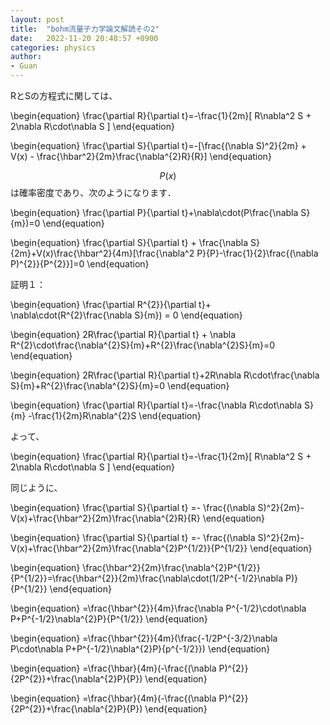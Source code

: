 ```yaml
---
layout: post
title:  "bohm流量子力学論文解読その2"
date:   2022-11-20 20:48:57 +0900
categories: physics
author: 
- Guan
---
```





RとSの方程式に関しては、




\begin{equation}
    \frac{\partial R}{\partial t}=-\frac{1}{2m}[ R\nabla^2 S + 2\nabla R\cdot\nabla S ]
\end{equation}




\begin{equation}
    \frac{\partial S}{\partial t}=-[\frac{(\nabla S)^2}{2m} + V(x) - \frac{\hbar^2}{2m}\frac{\nabla^{2}R}{R}]
\end{equation}




$$ P(x)$$は確率密度であり、次のようになります．




\begin{equation}
    \frac{\partial P}{\partial t}+\nabla\cdot(P\frac{\nabla S}{m})=0
\end{equation}




\begin{equation}
    \frac{\partial S}{\partial t} + \frac{\nabla S}{2m}+V(x)\frac{\hbar^2}{4m}[\frac{\nabla^2 P}{P}-\frac{1}{2}\frac{(\nabla P)^{2}}{P^{2}}]=0
\end{equation}




証明１：




\begin{equation}
    \frac{\partial R^{2}}{\partial t}+ \nabla\cdot(R^{2}\frac{\nabla S}{m}) = 0
\end{equation}




\begin{equation}
    2R\frac{\partial R}{\partial t} + \nabla R^{2}\cdot\frac{\nabla^{2}S}{m}+R^{2}\frac{\nabla^{2}S}{m}=0
\end{equation}




\begin{equation}
    2R\frac{\partial R}{\partial t}+2R\nabla R\cdot\frac{\nabla S}{m}+R^{2}\frac{\nabla^{2}S}{m}=0
\end{equation}




\begin{equation}
    \frac{\partial R}{\partial t}=-\frac{\nabla R\cdot\nabla S}{m} -\frac{1}{2m}R\nabla^{2}S
\end{equation}

よって、

\begin{equation}
    \frac{\partial R}{\partial t}=-\frac{1}{2m}[ R\nabla^2 S + 2\nabla R\cdot\nabla S ]
\end{equation}




同じように、




\begin{equation}
    \frac{\partial S}{\partial t} =- \frac{(\nabla S)^2}{2m}-V(x)+\frac{\hbar^2}{2m}\frac{\nabla^{2}R}{R}
\end{equation}




\begin{equation}
    \frac{\partial S}{\partial t} =- \frac{(\nabla S)^2}{2m}-V(x)+\frac{\hbar^2}{2m}\frac{\nabla^{2}P^{1/2}}{P^{1/2}}
\end{equation}




\begin{equation}
    \frac{\hbar^2}{2m}\frac{\nabla^{2}P^{1/2}}{P^{1/2}}=\frac{\hbar^{2}}{2m}\frac{\nabla\cdot(1/2P^{-1/2}\nabla P)}{P^{1/2}}
\end{equation}




\begin{equation}
    =\frac{\hbar^{2}}{4m}\frac{\nabla P^{-1/2}\cdot\nabla P+P^{-1/2}\nabla^{2}P}{P^{1/2}}
\end{equation}




\begin{equation}
    =\frac{\hbar^{2}}{4m}(\frac{-1/2P^{-3/2}\nabla P\cdot\nabla P+P^{-1/2}\nabla^{2}P}{p^{-1/2}})
\end{equation}




\begin{equation}
    =\frac{\hbar}{4m}(-\frac{(\nabla P)^{2}}{2P^{2}}+\frac{\nabla^{2}P}{P})
\end{equation}


\begin{equation}
    =\frac{\hbar}{4m}(-\frac{(\nabla P)^{2}}{2P^{2}}+\frac{\nabla^{2}P}{P})
\end{equation}


